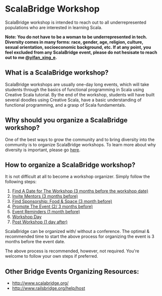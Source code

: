 # ScalaBridge Workshop

ScalaBridge workshop is intended to reach out to all underrepresented populations who are interested in learning Scala.

**Note: You do not have to be a woman to be underrepresented in tech. Diversity comes in many forms: race, gender, age, religion, culture, sexual orientation, socioeconomic background, etc. If at any point, you feel excluded from any ScalaBridge event, please do not hesisate to reach out to me [@yifan_xing_e](https://twitter.com/yifan_xing_e).**


## What is a ScalaBridge workshop?
ScalaBridge workshops are usually one-day long events, which will take students through the basics of functional programming in Scala using Creative Scala tutorial. By the end of the workshop, students will have built several doodles using Creative Scala, have a basic understanding of functional programming, and a grasp of Scala fundamentals.


## Why should you organize a ScalaBridge workshop?
One of the best ways to grow the community and to bring diversity into the community is to organize ScalaBridge workshops. To learn more about why diversity is important, please go [here](./why-diversity.md).


## How to organize a ScalaBridge workshop?
It is not difficult at all to become a workshop organizer. Simply follow the following steps:

1. [ Find A Date for The Workshop (3 months before the workshop date) ](/organize-a-workshop/find-date.md)
2. [ Invite Mentors (3 months before) ](/organize-a-workshop/invite-mentors.md)
3. [ Find Sponsorship: Food & Space (3 month before) ](/organize-a-workshop/sponsorship.md)
4. [ Promote The Event (2/ 3 months before) ](/organize-a-workshop/promote-workshop.md)
5. [ Event Reminders (1 month before) ](/organize-a-workshop/event-reminders.md)
6. [ Workshop Day ](/organize-a-workshop/workshop-day.md)
7. [ Post Workshop (1 day after) ](/organize-a-workshop/post-workshop.md)



ScalaBridge can be organized with/ without a conference. The optimal & recommended time to start the above process for organizing the event is 3 months before the event date.

The above process is recommended, however, not required. You're welcome to follow your own steps if preferred.

## Other Bridge Events Organizing Resources:
- http://www.scalabridge.org/
- http://www.railsbridge.org/help/host
